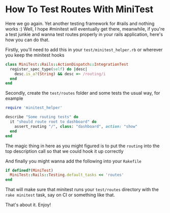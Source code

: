 # How To Test Routes With MiniTest

Here we go again. Yet another testing framework for #rails and nothing works :) Well, I hope #minitest will eventually get there, meanwhile, if you're a test junkie and wanna test routes properly in your rails application, here's how you can do that.

Firstly, you'll need to add this in your `test/minitest_helper.rb` or wherever you keep the minitest hooks

```ruby
class MiniTest::Rails::ActionDispatch::IntegrationTest
  register_spec_type(self) do |desc|
    desc.is_a?(String) && desc =~ /routing/i
  end
end
```

Secondly, create the `test/routes` folder and some tests the usual way, for example

```ruby
require 'minitest_helper'

describe "Some routing tests" do
  it "should route root to dashboard" do
    assert_routing "/", class: "dashboard", action: "show"
  end
end
```

The magic thing in here as you might figured is to put the `routing` into the top description call so that we could hook it up correctly

And finally you might wanna add the following into your `Rakefile`

```ruby
if defined?(MiniTest)
  MiniTest::Rails::Testing.default_tasks << 'routes'
end
```

That will make sure that minitest runs your `test/routes` directory with the `rake minitest` task, say on CI or something like that.

That's about it. Enjoy!